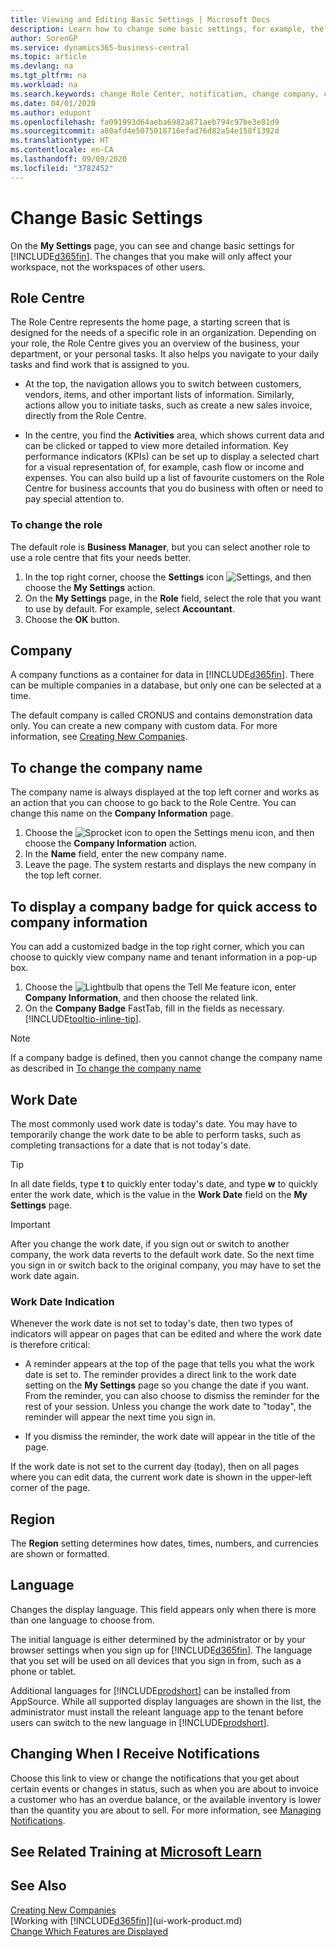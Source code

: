 ```yaml
---
title: Viewing and Editing Basic Settings | Microsoft Docs
description: Learn how to change some basic settings, for example, the Role Centre, company, or the work date.
author: SorenGP
ms.service: dynamics365-business-central
ms.topic: article
ms.devlang: na
ms.tgt_pltfrm: na
ms.workload: na
ms.search.keywords: change Role Center, notification, change company, change work date
ms.date: 04/01/2020
ms.author: edupont
ms.openlocfilehash: fa091993d64aeba6982a871aeb794c97be3e81d9
ms.sourcegitcommit: a80afd4e5075018716efad76d82a54e158f1392d
ms.translationtype: HT
ms.contentlocale: en-CA
ms.lasthandoff: 09/09/2020
ms.locfileid: "3782452"
---
```

# <a name="change-basic-settings"></a>Change Basic Settings

On the **My Settings** page, you can see and change basic settings for [!INCLUDE[d365fin](includes/d365fin_md.md)]. The changes that you make will only affect your workspace, not the workspaces of other users.  

## <a name="role-center"></a><a name="role-center"></a> Role Centre
The Role Centre represents the home page, a starting screen that is designed for the needs of a specific role in an organization. Depending on your role, the Role Centre gives you an overview of the business, your department, or your personal tasks. It also helps you navigate to your daily tasks and find work that is assigned to you.

-   At the top, the navigation allows you to switch between customers, vendors, items, and other important lists of information. Similarly, actions allow you to initiate tasks, such as create a new sales invoice, directly from the Role Centre.

-   In the centre, you find the **Activities** area, which shows current data and can be clicked or tapped to view more detailed information. Key performance indicators (KPIs) can be set up to display a selected chart for a visual representation of, for example, cash flow or income and expenses. You can also build up a list of favourite customers on the Role Centre for business accounts that you do business with often or need to pay special attention to.

### <a name="to-change-the-role"></a>To change the role
The default role is **Business Manager**, but you can select another role to use a role centre that fits your needs better.
1. In the top right corner, choose the **Settings** icon ![Settings](media/ui-experience/settings_icon_small.png "Settings icon for role centre"), and then choose the **My Settings** action.
2. On the **My Settings** page, in the **Role** field, select the role that you want to use by default. For example, select **Accountant**.
3. Choose the **OK** button.

## <a name="company"></a><a name="company"></a>Company
A company functions as a container for data in [!INCLUDE[d365fin](includes/d365fin_md.md)]. There can be multiple companies in a database, but only one can be selected at a time.

The default company is called CRONUS and contains demonstration data only. You can create a new company with custom data. For more information, see [Creating New Companies](about-new-company.md).

## <a name="to-change-the-company-name"></a>To change the company name
The company name is always displayed at the top left corner and works as an action that you can choose to go back to the Role Centre. You can change this name on the **Company Information** page.

1. Choose the ![Sprocket icon to open the Settings menu](media/ui-experience/settings_icon_small.png) icon, and then choose the **Company Information** action.
2. In the **Name** field, enter the new company name.
3. Leave the page. The system restarts and displays the new company in the top left corner.

## <a name="to-display-a-company-badge-for-quick-access-to-company-information"></a>To display a company badge for quick access to company information  
You can add a customized badge in the top right corner, which you can choose to quickly view company name and tenant information in a pop-up box.

1. Choose the ![Lightbulb that opens the Tell Me feature](media/ui-search/search_small.png "Tell me what you want to do") icon, enter **Company Information**, and then choose the related link.
2. On the **Company Badge** FastTab, fill in the fields as necessary. [!INCLUDE[tooltip-inline-tip](includes/tooltip-inline-tip_md.md)].

> [!NOTE]
> If a company badge is defined, then you cannot change the company name as described in [To change the company name](ui-change-basic-settings.md#to-change-the-company-name)

## <a name="work-date"></a><a name="work-date"></a>Work Date
The most commonly used work date is today's date. You may have to temporarily change the work date to be able to perform tasks, such as completing transactions for a date that is not today's date.

> [!TIP]  
> In all date fields, type **t** to quickly enter today's date, and type **w** to quickly enter the work date, which is the value in the **Work Date** field on the **My Settings** page.

> [!IMPORTANT]  
>  After you change the work date, if you sign out or switch to another company, the work data reverts to the default work date. So the next time you sign in or switch back to the original company, you may have to set the work date again.

### <a name="work-date-indication"></a>Work Date Indication
Whenever the work date is not set to today's date, then two types of indicators will appear on pages that can be edited and where the work date is therefore critical:

* A reminder appears at the top of the page that tells you what the work date is set to. The reminder provides a direct link to the work date setting on the **My Settings** page so you change the date if you want. From the reminder, you can also choose to dismiss the reminder for the rest of your session. Unless you change the work date to "today", the reminder will appear the next time you sign in.

* If you dismiss the reminder, the work date will appear in the title of the page.  

If the work date is not set to the current day (today), then on all pages where you can edit data, the current work date is shown in the upper-left corner of the page.

## <a name="region"></a><a name="region"></a> Region

The **Region** setting determines how dates, times, numbers, and currencies are shown or formatted.

## <a name="language"></a><a name="language"></a> Language
Changes the display language. This field appears only when there is more than one language to choose from.

The initial language is either determined by the administrator or by your browser settings when you sign up for [!INCLUDE[d365fin](includes/d365fin_md.md)]. The language that you set will be used on all devices that you sign in from, such as a phone or tablet.

Additional languages for [!INCLUDE[prodshort](includes/prodshort.md)] can be installed from AppSource. While all supported display languages are shown in the list, the administrator must install the releant language app to the tenant before users can switch to the new language in [!INCLUDE[prodshort](includes/prodshort.md)].  

## <a name="changing-when-i-receive-notifications"></a>Changing When I Receive Notifications
Choose this link to view or change the notifications that you get about certain events or changes in status, such as when you are about to invoice a customer who has an overdue balance, or the available inventory is lower than the quantity you are about to sell. For more information, see [Managing Notifications](ui-smart-notifications.md).

## <a name="see-related-training-at-microsoft-learn"></a>See Related Training at [Microsoft Learn](/learn/modules/personalize-ui-dynamics-365-business-central/index)

## <a name="see-also"></a>See Also
[Creating New Companies](about-new-company.md)  
[Working with [!INCLUDE[d365fin](includes/d365fin_md.md)]](ui-work-product.md)  
[Change Which Features are Displayed](ui-experiences.md)  

